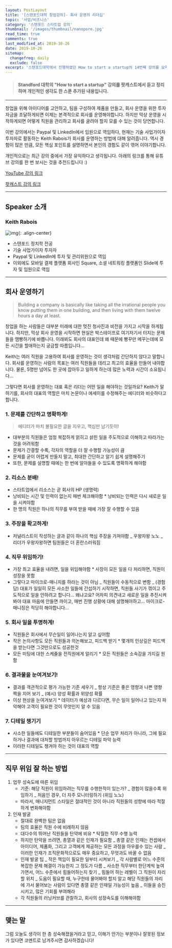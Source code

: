 ```yaml
---
layout: PostLayout
title: '[스탠포드대학 창업강의]- 회사 운영의 리더십'
topic: '사업/비즈니스'
category: '스탠포드 스타트업 강의'
thumbnail: '/images/thumbnail/nanopore.jpg'
read_time: true
comments: true
last_modified_at: 2019-10-26
date: 2019-10-26
sitemap:
  changefreq: daily
  exclude: false
excerpt: '스탠포드대학에서 진행하였던 How to start a startup의 14번째 강의를 요약정리한 글입니다.'
---
```


> #### Standford 대학의 "How to start a startup" 강의를 팟캐스트에서 듣고 정리하며 개인적인 생각도 한 스푼 추가된 내용입니다.

---

창업을 위해 아이디어를 고안하고, 팀을 구성하여 제품을 만들고, 회사 운영을 위한 투자 자금을 조달하게되면 이제는 본격적으로 회사를 운영해야합니다.
하지만 막상 운영을 시작하게되면 어떻게 직원을 관리하고 회사를 굴려야 할지 모를 수 있는 것이 당연합니다.

이번 강의에서는 Paypal 및 LinkedIn에서 임원으로 역임하다, 현재는 기술 사업가이자 투자자로 활동하는 Keith Rabois가 회사를 운영하는 방법에 대해 알려줍니다.
역시 경험이 많은 만큼, 모든 핵심 포인트를 설명하면서 본인의 경험도 같이 엮어 이야기합니다.

개인적으로는 최근 강의 중에서 가장 유익하다고 생각됩니다. 아래의 링크를 통해 유튜브 강의를 한 번 보시는 것을 추천드립니다 :)

[YouTube 강의 링크](https://youtu.be/6fQHLK1aIBs)

[팟캐스트 강의 링크](https://player.fm/series/how-to-start-a-startup/14-keith-rabois-how-to-operate)

---

## Speaker 소개

### Keith Rabois

![img](https://image.businessinsider.com/4c6af6e97f8b9ae20da40100?width=1100&format=jpeg&auto=webp){: .align-center}

- 스탠포드 정치학 전공
- 기술 사업가이자 투자자
- Paypal 및 LinkedIn에 투자 및 관리위원으로 역임
- 이외에도 모바일 결제 플랫폼 회사인 Square, 소셜 네트워킹 플랫폼인 Slide에 투자 및 임원으로 역임

---

## 회사 운영하기

> Building a company is basically like taking all the irrational people you know putting them in one building, and then living with them twelve hours a day at least.

창업을 하는 사람들은 대부분 미래에 대한 멋진 청사진과 비전을 가지고 시작을 하게됩니다. 하지만, 막상 회사 운영을 시작하면 현실은 박스테이프로 여기저기서 터지는 문제들을 땜빵하기에 바쁩니다.
이래뵈도 회사의 대표인데 왜 때문에 빵꾸만 메꾸는데에 모든 시간을 할애하는지 궁금할 따름입니다...

Keith는 여러 직원을 고용하여 회사를 운영하는 것이 생각처럼 간단하지 않다고 말합니다.
회사를 운영하는 사람의 목표는 여러 직원들을 데리고 최고의 효율을 만들어 내야합니다.
물론, 5명만 넘어도 한 곳에 잡아두고 일하게 하는데 많은 노력과 시간이 소요됩니다...

그렇다면 회사를 운영하는 대표 혹은 리더는 어떤 일을 해야하는 것일까요?
Keith가 말하기를, 회사의 대표의 역할은 마치 논문이나 에세이를 수정해주는 에디터와 비슷하다고 합니다.

### 1. 문제를 간단하고 명확하게!

> 에디터가 마치 불필요한 글을 지우고, 핵심만 남기듯이!

- 대부분의 직원들은 엄청 복잡하게 얽히고 섥힌 일을 주도적으로 이해하고 따라가는 것을 어려워함
- 문제가 간결할 수록, 각자의 역할을 더 잘 수행할 가능성이 큼
- 문제를 굳이 어렵게 만들지 말고, 최대한 간단하고 알기 쉽게 설명해주기
- 또한, 문제를 설명할 때에는 한 번에 알아들을 수 있도록 명확하게 해야함

### 2. 리소스 분배!

- 스타트업에서 리소스는 곧 회사의 HP (생명력)
- 낭비되는 시간 및 인력이 없는지 매번 체크해야함 \* 낭비되는 인력은 다시 새로운 일을 시켜야함
- 한 명의 직원은 하나의 직무를 부여 받을 때에 가장 잘 수행할 수 있음

### 3. 주장을 확고하게!

- 저널리스트이 작성하는 글과 같이 하나의 핵심 주장을 가져야함
  _ 우왕자왕 노노
  _ 리더가 우왕자왕하면 팀원들은 더 혼란스러워짐

### 4. 직무 위임하기!

- 가장 최고 효율을 내려면, 일을 위임해야함 \* 사장이 모든 일을 다 처리하면, 직원이 성장을 못함
- 그렇다고 마이크로-매니지를 하라는 것이 아님
  _ 직원들이 수동적으로 변함
  _ (경험담) 대표가 일일히 모든 사소한 일들에 간섭하기 시작하면, 직원들 사기가 꺾이고 주도적으로 일을 안하려고 합니다... 왜냐고요? 어차피 의견내고 새로운 일을 추진시켜봐야 대표 마음에 안들면 까이고, 매번 진행 상황에 대해 설명해야하고... 마이크로-매니징은 적당히 해야합니다...

### 5. 회사 일을 투명하게!

- 직원들은 회사에서 무슨일이 일어나는지 알고 싶어함
- 작은 논의사항도 모든 직원들과 의논해보고, 피드백 받기 \* 몇개의 인상깊은 피드백을 받는다면 그것만으로도 성공한것
- 모든 미팅에 대한 스케쥴을 전직원에게 알리기 \* 모든 직원들은 소속감을 가지길 원함

### 6. 결과물을 눈여겨보기!

- 결과를 객관적으로 평가 가능한 기준 세우기
  _ 항상 기준은 좋은 영향과 나쁜 영향 짝을 지어 보기
  _ (예시) 양성 확률과 위양성 확률
- 이상 현상을 눈여겨보기 \* 데이터가 예상과 다르다면, 무슨 일이 일어나고 있는지 파악해야 고객이 필요한 것이 무엇인지 알 수 있음

### 7. 디테일 챙기기

- 사소한 일들에도 디테일한 부분들이 숨어있음 \* 단순 업무 처리가 아니라, 그에 필요하거나 결과에 대처할 방법까지 아우르는 디테일 파악 능력
- 이러한 디테일도 챙겨야 하는 것이 대표의 역할

---

## 직무 위임 잘 하는 방법

1. 업무 성숙도에 따른 위임
   - 기준: 해당 직원이 위임하려는 직무를 수행한적이 있는가?
     _ 경험이 많을수록 위임하기
     _ 처음인 경우, 더 자주 모니터링하기 (위임 노노)
   - 따라서, 매니지먼트 스타일은 절대적인 것이 아니라 직원들의 성향에 따라 적절하게 변화해야함
2. 인재 발굴
   - 절대로 완벽한 팀은 없음
   - 팀의 효율은 직원 수에 비례하지 않음
   - 대다수의 뛰어난 직원들을 탄약에 비유 \* 탁월한 직무 수행 능력
   - 하지만 탄약을 쓰려면, 총열과 같은 인재가 필요함
     _ 총열 같은 인재는 컨셉에서 아이디어, 제품화, 그리고 고객에게 제공하는 모든 과정을 아우를수 있는 사람
     _ 이러한 인재가 조직문화적으로도 매우 중요하고, 무엇과도 바꿀 수 없음
   - 인재 발굴 팁
     _ 작은 책임이 필요한 일부터 시켜보기
     _ 각 사람별로 어느 수준의 복잡한 문제 해결이 가능한지 그 정도가 다름
     _ 사소한 직무부터 한단계씩 높여가면서, 어느 수준에서 힘들어하는지 찾기
     _ 힘들어 하는 레벨이 그 직원이 자리할 위치
     _ 도움이 필요할 때, 누구한테 물어봐야 할지 알고 해당 직원들의 자리에 가서 물어보는 사람이 있다면 총열 같은 인재일 가능성이 높음
     _ 이들을 승진시키고, 많은 기회를 부여해라
   - 각 직원들의 러닝커브를 관찰하고, 회사의 성장속도를 이해해야함

---

## 맺는 말

그럼 오늘도 생각이 한 층 성숙해졌을거라고 믿고, 이해가 안가는 부분이나 잘못된 정보가 있다면 코멘트로 남겨주시면 감사하겠습니다!
